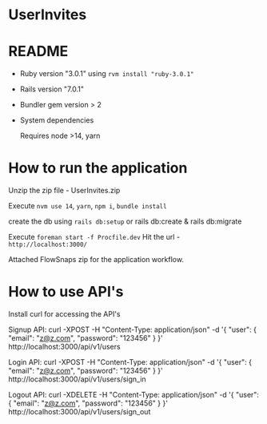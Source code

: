 # UserInvites


# README

- Ruby version "3.0.1" using `rvm install "ruby-3.0.1"` 

- Rails version "7.0.1"
  
- Bundler gem version > 2

- System dependencies
  
  Requires node >14, yarn


# How to run the application

  Unzip the zip file - UserInvites.zip

  Execute `nvm use 14`, `yarn`, `npm i`, `bundle install`
  
  create the db using `rails db:setup` or rails db:create & rails db:migrate
  
  Execute `foreman start -f Procfile.dev` Hit the url - `http://localhost:3000/`

  Attached FlowSnaps zip for the application workflow.


 # How to use API's
  
  Install curl for accessing the API's

  Signup API:
  curl -XPOST -H "Content-Type: application/json" -d '{ "user": { "email": "z@z.com", "password": "123456" } }' http://localhost:3000/api/v1/users

  Login API:
  curl -XPOST -H "Content-Type: application/json" -d '{ "user": { "email": "z@z.com", "password": "123456" } }' http://localhost:3000/api/v1/users/sign_in

  Logout API:
  curl -XDELETE -H "Content-Type: application/json" -d '{ "user": { "email": "z@z.com", "password": "123456" } }' http://localhost:3000/api/v1/users/sign_out
